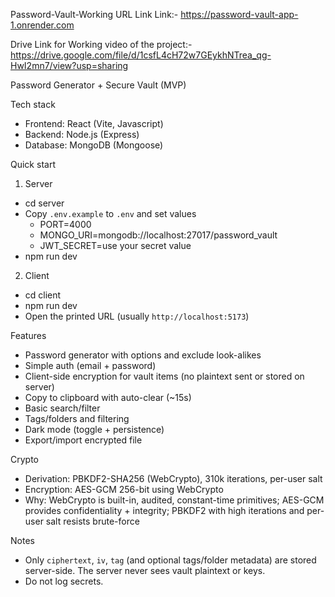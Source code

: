 Password-Vault-Working URL Link
Link:- https://password-vault-app-1.onrender.com

Drive Link for Working video of the project:- https://drive.google.com/file/d/1csfL4cH72w7GEykhNTrea_qg-HwI2mn7/view?usp=sharing


  Password Generator + Secure Vault (MVP)

Tech stack

- Frontend: React (Vite, Javascript)
- Backend: Node.js (Express)
- Database: MongoDB (Mongoose)

Quick start

1) Server

- cd server
- Copy `.env.example` to `.env` and set values
  - PORT=4000
  - MONGO_URI=mongodb://localhost:27017/password_vault
  - JWT_SECRET=use your secret value
- npm run dev

2) Client

- cd client
- npm run dev
- Open the printed URL (usually `http://localhost:5173`)

Features

- Password generator with options and exclude look-alikes
- Simple auth (email + password)
- Client-side encryption for vault items (no plaintext sent or stored on server)
- Copy to clipboard with auto-clear (~15s)
- Basic search/filter
- Tags/folders and filtering
- Dark mode (toggle + persistence)
- Export/import encrypted file

Crypto

- Derivation: PBKDF2-SHA256 (WebCrypto), 310k iterations, per-user salt
- Encryption: AES-GCM 256-bit using WebCrypto
- Why: WebCrypto is built-in, audited, constant-time primitives; AES-GCM provides confidentiality + integrity; PBKDF2 with high iterations and per-user salt resists brute-force

Notes

- Only `ciphertext`, `iv`, `tag` (and optional tags/folder metadata) are stored server-side. The server never sees vault plaintext or keys.
- Do not log secrets.

